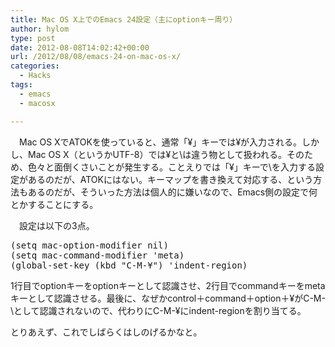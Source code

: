 ```yaml
---
title: Mac OS X上でのEmacs 24設定（主にoptionキー周り）
author: hylom
type: post
date: 2012-08-08T14:02:42+00:00
url: /2012/08/08/emacs-24-on-mac-os-x/
categories:
  - Hacks
tags:
  - emacs
  - macosx

---
```

　Mac OS XでATOKを使っていると、通常「¥」キーでは¥が入力される。しかし、Mac OS X（というかUTF-8）では¥と\は違う物として扱われる。そのため、色々と面倒くさいことが発生する。ことえりでは「¥」キーで\を入力する設定があるのだが、ATOKにはない。キーマップを書き換えて対応する、という方法もあるのだが、そういった方法は個人的に嫌いなので、Emacs側の設定で何とかすることにする。

　設定は以下の3点。

<pre>(setq mac-option-modifier nil)
(setq mac-command-modifier 'meta)
(global-set-key (kbd "C-M-¥") 'indent-region)
</pre>

1行目でoptionキーをoptionキーとして認識させ、2行目でcommandキーをmetaキーとして認識させる。最後に、なぜかcontrol＋command＋option＋¥がC-M-\として認識されないので、代わりにC-M-¥にindent-regionを割り当てる。

とりあえず、これでしばらくはしのげるかなと。
